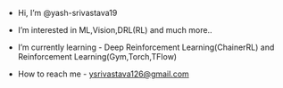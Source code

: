 -  Hi, I’m @yash-srivastava19

-  I’m interested in ML,Vision,DRL(RL) and much more.. 
-  I’m currently learning - Deep Reinforcement Learning(ChainerRL) and Reinforcement Learning(Gym,Torch,TFlow)
-  How to reach me - ysrivastava126@gmail.com



<!---
yash-srivastava19/yash-srivastava19 is a ✨ special ✨ repository because its `README.md` (this file) appears on your GitHub profile.
You can click the Preview link to take a look at your changes.
--->
